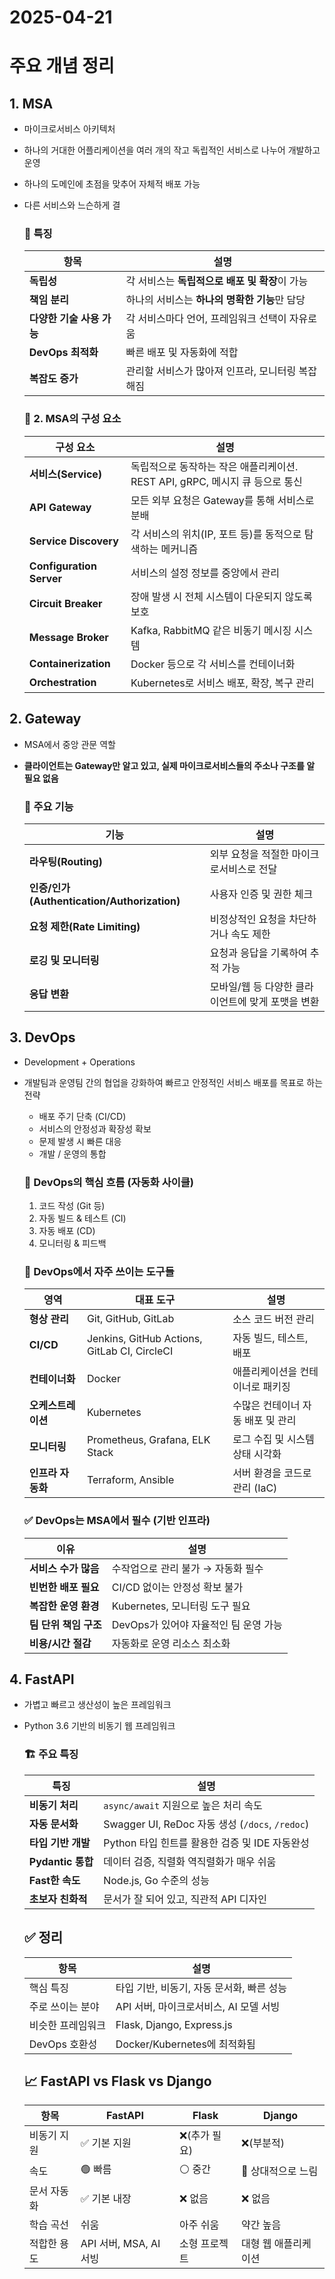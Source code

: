 # 2025-04-21

# 주요 개념 정리

## 1. MSA

- 마이크로서비스 아키텍처
- 하나의 거대한 어플리케이션을 여러 개의 작고 독립적인 서비스로 나누어 개발하고 운영
- 하나의 도메인에 초점을 맞추어 자체적 배포 가능
- 다른 서비스와 느슨하게 결
    
    ### 🧩 특징
    
    | 항목 | 설명 |
    | --- | --- |
    | **독립성** | 각 서비스는 **독립적으로 배포 및 확장**이 가능 |
    | **책임 분리** | 하나의 서비스는 **하나의 명확한 기능**만 담당 |
    | **다양한 기술 사용 가능** | 각 서비스마다 언어, 프레임워크 선택이 자유로움 |
    | **DevOps 최적화** | 빠른 배포 및 자동화에 적합 |
    | **복잡도 증가** | 관리할 서비스가 많아져 인프라, 모니터링 복잡해짐 |
    
    ### 🧩 **2. MSA의 구성 요소**
    
    | 구성 요소 | 설명 |
    | --- | --- |
    | **서비스(Service)** | 독립적으로 동작하는 작은 애플리케이션. REST API, gRPC, 메시지 큐 등으로 통신 |
    | **API Gateway** | 모든 외부 요청은 Gateway를 통해 서비스로 분배 |
    | **Service Discovery** | 각 서비스의 위치(IP, 포트 등)를 동적으로 탐색하는 메커니즘 |
    | **Configuration Server** | 서비스의 설정 정보를 중앙에서 관리 |
    | **Circuit Breaker** | 장애 발생 시 전체 시스템이 다운되지 않도록 보호 |
    | **Message Broker** | Kafka, RabbitMQ 같은 비동기 메시징 시스템 |
    | **Containerization** | Docker 등으로 각 서비스를 컨테이너화 |
    | **Orchestration** | Kubernetes로 서비스 배포, 확장, 복구 관리 |

## 2. Gateway

- MSA에서 중앙 관문 역할
- **클라이언트는 Gateway만 알고 있고, 실제 마이크로서비스들의 주소나 구조를 알 필요 없음**
    
    ### 🧭 주요 기능
    
    | 기능 | 설명 |
    | --- | --- |
    | **라우팅(Routing)** | 외부 요청을 적절한 마이크로서비스로 전달 |
    | **인증/인가(Authentication/Authorization)** | 사용자 인증 및 권한 체크 |
    | **요청 제한(Rate Limiting)** | 비정상적인 요청을 차단하거나 속도 제한 |
    | **로깅 및 모니터링** | 요청과 응답을 기록하여 추적 가능 |
    | **응답 변환** | 모바일/웹 등 다양한 클라이언트에 맞게 포맷을 변환 |

## 3. DevOps

- Development + Operations
- 개발팀과 운영팀 간의 협업을 강화하여 빠르고 안정적인 서비스 배포를 목표로 하는 전략
    - 배포 주기 단축 (CI/CD)
    - 서비스의 안정성과 확장성 확보
    - 문제 발생 시 빠른 대응
    - 개발 / 운영의 통합
    
    ### 🔁 DevOps의 핵심 흐름 (자동화 사이클)
    
    1. 코드 작성 (Git 등)
    2. 자동 빌드 & 테스트 (CI)
    3. 자동 배포 (CD)
    4. 모니터링 & 피드백
    
    ### 🧰 DevOps에서 자주 쓰이는 도구들
    
    | 영역 | 대표 도구 | 설명 |
    | --- | --- | --- |
    | **형상 관리** | Git, GitHub, GitLab | 소스 코드 버전 관리 |
    | **CI/CD** | Jenkins, GitHub Actions, GitLab CI, CircleCI | 자동 빌드, 테스트, 배포 |
    | **컨테이너화** | Docker | 애플리케이션을 컨테이너로 패키징 |
    | **오케스트레이션** | Kubernetes | 수많은 컨테이너 자동 배포 및 관리 |
    | **모니터링** | Prometheus, Grafana, ELK Stack | 로그 수집 및 시스템 상태 시각화 |
    | **인프라 자동화** | Terraform, Ansible | 서버 환경을 코드로 관리 (IaC) |
    
    ### ✅ DevOps는 MSA에서 필수 (기반 인프라)
    
    | 이유 | 설명 |
    | --- | --- |
    | **서비스 수가 많음** | 수작업으로 관리 불가 → 자동화 필수 |
    | **빈번한 배포 필요** | CI/CD 없이는 안정성 확보 불가 |
    | **복잡한 운영 환경** | Kubernetes, 모니터링 도구 필요 |
    | **팀 단위 책임 구조** | DevOps가 있어야 자율적인 팀 운영 가능 |
    | **비용/시간 절감** | 자동화로 운영 리소스 최소화 |

## 4. FastAPI

- 가볍고 빠르고 생산성이 높은 프레임워크
- Python 3.6 기반의 비동기 웹 프레임워크
    
    ### 🏗️ 주요 특징
    
    | 특징 | 설명 |
    | --- | --- |
    | **비동기 처리** | `async/await` 지원으로 높은 처리 속도 |
    | **자동 문서화** | Swagger UI, ReDoc 자동 생성 (`/docs`, `/redoc`) |
    | **타입 기반 개발** | Python 타입 힌트를 활용한 검증 및 IDE 자동완성 |
    | **Pydantic 통합** | 데이터 검증, 직렬화 역직렬화가 매우 쉬움 |
    | **Fast한 속도** | Node.js, Go 수준의 성능 |
    | **초보자 친화적** | 문서가 잘 되어 있고, 직관적 API 디자인 |
    
    ## ✅ 정리
    
    | 항목 | 설명 |
    | --- | --- |
    | 핵심 특징 | 타입 기반, 비동기, 자동 문서화, 빠른 성능 |
    | 주로 쓰이는 분야 | API 서버, 마이크로서비스, AI 모델 서빙 |
    | 비슷한 프레임워크 | Flask, Django, Express.js |
    | DevOps 호환성 | Docker/Kubernetes에 최적화됨 |
    
    ## 📈 FastAPI vs Flask vs Django
    
    | 항목 | FastAPI | Flask | Django |
    | --- | --- | --- | --- |
    | 비동기 지원 | ✅ 기본 지원 | ❌(추가 필요) | ❌(부분적) |
    | 속도 | 🟢 빠름 | ⚪ 중간 | 🔴 상대적으로 느림 |
    | 문서 자동화 | ✅ 기본 내장 | ❌ 없음 | ❌ 없음 |
    | 학습 곡선 | 쉬움 | 아주 쉬움 | 약간 높음 |
    | 적합한 용도 | API 서버, MSA, AI 서빙 | 소형 프로젝트 | 대형 웹 애플리케이션 |